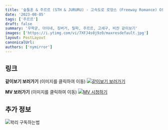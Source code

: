 ```yaml
---
title: '숲튽훈 & 주르르 (STH & JURURU) - 고속도로 로망스 (Freeway Romance) Official MV'
date: '2023-08-05'
tags: ['주르르']
draft: false
summary: '우왁굳, 아이네, 징버거, 릴파, 주르르, 고세구, 비챤 같이보기'
images: ['https://i.ytimg.com/vi/7XFJ4s0j9z0/maxresdefault.jpg']
layout: PostLayout
canonicalUrl:
authors: ['nymirror']
---
```


## 링크

**같이보기 보러가기** (이미지를 클릭하여 이동)
[![같이보기 보러가기](../static/images/logo.png)](https://cafe.naver.com/steamindiegame/12317364)

**MV 보러가기** (이미지를 클릭하여 이동)
[![MV 시청하기](https://i.ytimg.com/vi/7XFJ4s0j9z0/maxresdefault.jpg)](https://youtu.be/7XFJ4s0j9z0)

## 추가 정보

![왁리 구독하는법](../static/images/sub.gif)
